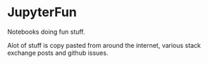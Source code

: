 # JupyterFun
Notebooks doing fun stuff.  

Alot of stuff is copy pasted from around the internet, various stack
exchange posts and github issues.
